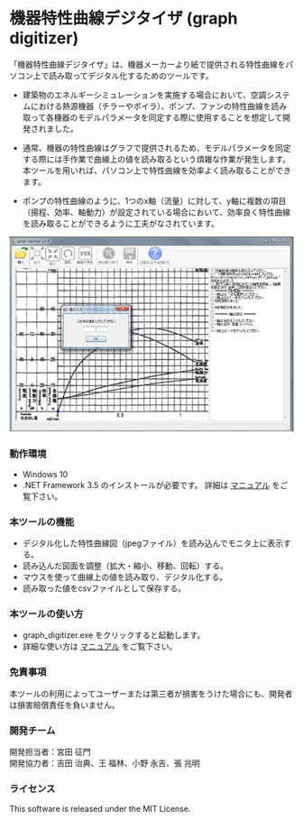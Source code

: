 # 機器特性曲線デジタイザ (graph digitizer)

「機器特性曲線デジタイザ」は、機器メーカーより紙で提供される特性曲線をパソコン上で読み取ってデジタル化するためのツールです。

- 建築物のエネルギーシミュレーションを実施する場合において、空調システムにおける熱源機器（チラーやボイラ）、ポンプ、ファンの特性曲線を読み取って各機器のモデルパラメータを同定する際に使用することを想定して開発されました。
- 通常、機器の特性曲線はグラフで提供されるため、モデルパラメータを同定する際には手作業で曲線上の値を読み取るという煩雑な作業が発生します。本ツールを用いれば、パソコン上で特性曲線を効率よく読み取ることができます。

- ポンプの特性曲線のように、1つのx軸（流量）に対して、y軸に複数の項目（揚程、効率、軸動力）が設定されている場合において、効率良く特性曲線を読み取ることができるように工夫がなされています。

<p align="center">
<img src="docs/figure1.jpg" width="600">
</p>

### 動作環境
- Windows 10
- .NET Framework 3.5 のインストールが必要です。 詳細は [マニュアル](https://masatomiyata.github.io/graph_digitizer/manual.html) をご覧下さい。

### 本ツールの機能

- デジタル化した特性曲線図（jpegファイル）を読み込んでモニタ上に表示する。
- 読み込んだ図面を調整（拡大・縮小、移動、回転）する。
- マウスを使って曲線上の値を読み取り、デジタル化する。
- 読み取った値をcsvファイルとして保存する。

### 本ツールの使い方

- graph_digitizer.exe をクリックすると起動します。
- 詳細な使い方は [マニュアル](https://masatomiyata.github.io/graph_digitizer/manual.html) をご覧下さい。


### 免責事項

本ツールの利用によってユーザーまたは第三者が損害をうけた場合にも、開発者は損害賠償責任を負いません。


### 開発チーム

開発担当者：宮田 征門  
開発協力者：吉田 治典、王 福林、小野 永吉、張 兆明

### ライセンス
This software is released under the MIT License.
